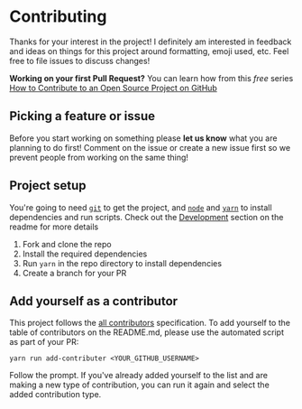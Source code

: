 # Contributing

Thanks for your interest in the project! I definitely am interested in feedback and ideas on things for this
project around formatting, emoji used, etc. Feel free to file issues to discuss changes!

**Working on your first Pull Request?** You can learn how from this *free* series
[How to Contribute to an Open Source Project on GitHub][egghead]

## Picking a feature or issue
Before you start working on something please **let us know** what you are planning to do first! Comment on the issue or create a new issue first so we prevent people from working on the same thing!

## Project setup

You're going to need [`git`](https://git-scm.com/) to get the project, and [`node`](https://nodejs.org/en/) and
[`yarn`](https://yarnpkg.com/) to install dependencies and run scripts. Check out the [Development](https://github.com/BunqCommunity/BunqDesktop#development) section on the readme for more details

1. Fork and clone the repo
2. Install the required dependencies
3. Run `yarn` in the repo directory to install dependencies
4. Create a branch for your PR

## Add yourself as a contributor

This project follows the [all contributors][all-contributors] specification. To add yourself to the table of
contributors on the README.md, please use the automated script as part of your PR:

```console
yarn run add-contributer <YOUR_GITHUB_USERNAME>
```

Follow the prompt. If you've already added yourself to the list and are making a new type of contribution, you can run
it again and select the added contribution type.

[egghead]: https://egghead.io/series/how-to-contribute-to-an-open-source-project-on-github
[all-contributors]: https://github.com/kentcdodds/all-contributors
